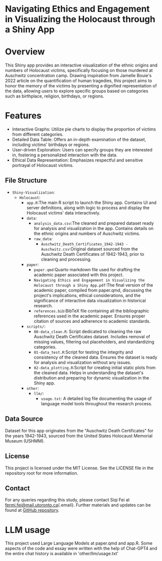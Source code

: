 # Navigating Ethics and Engagement in Visualizing the Holocaust through a Shiny App

# Overview

This Shiny app provides an interactive visualization of the ethnic origins and numbers of Holocaust victims, specifically focusing on those murdered at Auschwitz concentration camp. Drawing inspiration from Jamelle Bouie's 2022 article on the quantification of human tragedies, this project aims to honor the memory of the victims by presenting a dignified representation of the data, allowing users to explore specific groups based on categories such as birthplace, religion, birthdays, or regions.

# Features

-   Interactive Graphs: Utilize pie charts to display the proportion of victims from different categories.
-   Detailed Data Table: Offers an in-depth examination of the dataset, including victims' birthdays or regions.
-   User-driven Exploration: Users can specify groups they are interested in, fostering a personalized interaction with the data.
-   Ethical Data Representation: Emphasizes respectful and sensitive portrayal of Holocaust victims.

## File Structure

-   `Shiny-Visualization`:
    -   `Holocaust`:
        -   `app.R`:The main R script to launch the Shiny app. Contains UI and server definitions, along with logic to process and display the Holocaust victims' data interactively.
        -   `data`:
            -   `analysis_data.csv`:The cleaned and prepared dataset ready for analysis and visualization in the app. Contains details on the ethnic origins and numbers of Auschwitz victims.
            -   `raw_data`:
                -   `Auschwitz_Death_Certificates_1942-1943 - Auschwitz.csv`:Original dataset sourced from the Auschwitz Death Certificates of 1942-1943, prior to cleaning and processing.
        -   `paper`:
            -   `paper.qmd`:Quarto markdown file used for drafting the academic paper associated with this project.
            -   `Navigating Ethics and Engagement in Visualizing the Holocaust through a Shiny App.pdf`:The final version of the academic paper, compiled from paper.qmd, discussing the project's implications, ethical considerations, and the significance of interactive data visualization in historical research.
            -   `references.bib`:BibTeX file containing all the bibliographic references used in the academic paper. Ensures proper citation of sources and adherence to academic standards.
        -   `scripts/`:
            -   `00-data_clean.R`: Script dedicated to cleaning the raw Auschwitz Death Certificates dataset. Includes removal of missing values, filtering out placeholders, and standardizing categories.
            -   `01-data_test.R`:Script for testing the integrity and consistency of the cleaned data. Ensures the dataset is ready for analysis and visualization without any issues.
            -   `02-data_plotting.R`:Script for creating initial static plots from the cleaned data. Helps in understanding the dataset's distribution and preparing for dynamic visualization in the Shiny app.
        -   `other`:
            -   `llm/`:
                -   `usage.txt`: A detailed log file documenting the usage of language model tools throughout the research process.

## Data Source

Dataset for this app originates from the "Auschwitz Death Certificates" for the years 1942-1943, sourced from the United States Holocaust Memorial Museum (USHMM).

## License

This project is licensed under the MIT License. See the LICENSE file in the repository root for more information.

## Contact

For any queries regarding this study, please contact Siqi Fei at [fermi.fei\@mail.utoronto.ca](mailto:fermi.fei@mail.utoronto.ca){.email}. Further materials and updates can be found at [GitHub repository](https://github.com/FXXFERMI/Shiny-Visualization.git).

# LLM usage

This project used Large Language Models at paper.qmd and app.R. Some aspects of the code and essay were written with the help of Chat-GPT4 and the entire chat history is available in 'other/llm/usage.txt'
